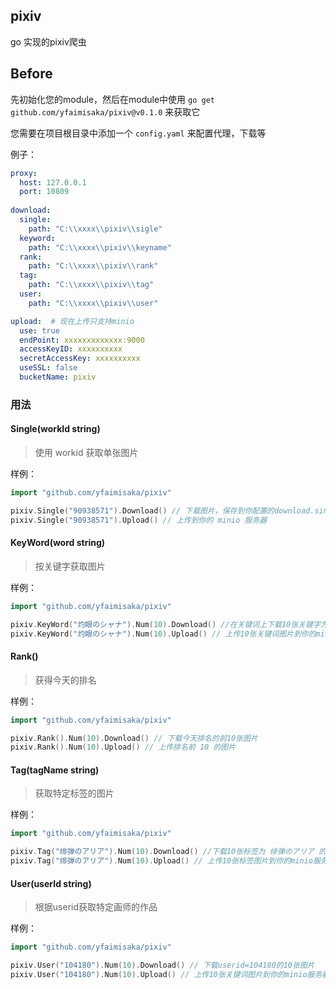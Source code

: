 ## pixiv
go 实现的pixiv爬虫

## Before
先初始化您的module，然后在module中使用 `go get github.com/yfaimisaka/pixiv@v0.1.0` 来获取它

您需要在项目根目录中添加一个 `config.yaml` 来配置代理，下载等

例子：
```yaml
proxy:
  host: 127.0.0.1
  port: 10809
    
download:
  single: 
    path: "C:\\xxxx\\pixiv\\sigle"
  keyword:
    path: "C:\\xxxx\\pixiv\\keyname"
  rank:
    path: "C:\\xxxx\\pixiv\\rank"
  tag:
    path: "C:\\xxxx\\pixiv\\tag"
  user:
    path: "C:\\xxxx\\pixiv\\user"

upload:  # 现在上传只支持minio
  use: true 
  endPoint: xxxxxxxxxxxxx:9000
  accessKeyID: xxxxxxxxxx
  secretAccessKey: xxxxxxxxxx
  useSSL: false
  bucketName: pixiv
```
### 用法
#### Single(workId string) 
> 使用 workid 获取单张图片

样例：
```go
import "github.com/yfaimisaka/pixiv"

pixiv.Single("90938571").Download() // 下载图片，保存到你配置的download.single.path
pixiv.Single("90938571").Upload() // 上传到你的 minio 服务器
```

#### KeyWord(word string)
> 按关键字获取图片

样例：
```go
import "github.com/yfaimisaka/pixiv"

pixiv.KeyWord("灼眼のシャナ").Num(10).Download() //在关键词上下载10张关键字为 灼眼のシャナ的图片
pixiv.KeyWord("灼眼のシャナ").Num(10).Upload() // 上传10张关键词图片到你的minio服务器
```
#### Rank()
> 获得今天的排名

样例：
```go
import "github.com/yfaimisaka/pixiv"

pixiv.Rank().Num(10).Download() // 下载今天排名的前10张图片
pixiv.Rank().Num(10).Upload() // 上传排名前 10 的图片
```

#### Tag(tagName string)
> 获取特定标签的图片

样例：

```go
import "github.com/yfaimisaka/pixiv"

pixiv.Tag("绯弾のアリア").Num(10).Download() //下载10张标签为 绯弾のアリア 的图片
pixiv.Tag("绯弾のアリア").Num(10).Upload() // 上传10张标签图片到你的minio服务器
```

#### User(userId string)
> 根据userid获取特定画师的作品

样例：

```go
import "github.com/yfaimisaka/pixiv"

pixiv.User("104180").Num(10).Download() // 下载userid=104180的10张图片
pixiv.User("104180").Num(10).Upload() // 上传10张关键词图片到你的minio服务器
```
